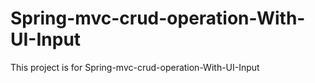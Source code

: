 # Spring-mvc-crud-operation-With-UI-Input
This project is for Spring-mvc-crud-operation-With-UI-Input
